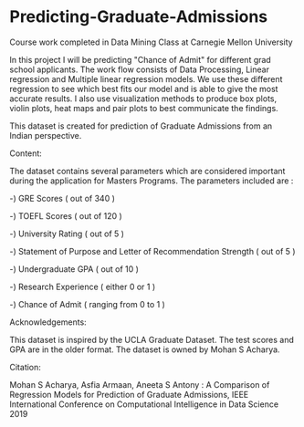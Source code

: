 # Predicting-Graduate-Admissions

Course work completed in Data Mining Class at Carnegie Mellon University

In this project I will be predicting "Chance of Admit" for different grad school applicants. The work flow consists of Data Processing, Linear regression and Multiple linear regression models. We use these different regression to see which best fits our model and is able to give the most accurate results. I also use visualization methods to produce box plots, violin plots, heat maps and pair plots to best communicate the findings.

This dataset is created for prediction of Graduate Admissions from an Indian perspective.

Content:

The dataset contains several parameters which are considered important during the application for Masters Programs.
The parameters included are :

-) GRE Scores ( out of 340 )

-) TOEFL Scores ( out of 120 )

-) University Rating ( out of 5 )

-) Statement of Purpose and Letter of Recommendation Strength ( out of 5 )

-) Undergraduate GPA ( out of 10 )

-) Research Experience ( either 0 or 1 )

-) Chance of Admit ( ranging from 0 to 1 )

Acknowledgements:

This dataset is inspired by the UCLA Graduate Dataset. The test scores and GPA are in the older format.
The dataset is owned by Mohan S Acharya.



Citation:

Mohan S Acharya, Asfia Armaan, Aneeta S Antony : A Comparison of Regression Models for Prediction of Graduate Admissions, IEEE International Conference on Computational Intelligence in Data Science 2019
